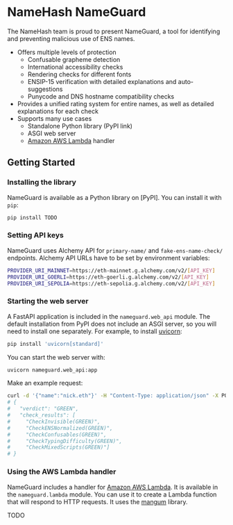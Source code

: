 # NameHash NameGuard

The NameHash team is proud to present NameGuard, a tool for identifying and preventing malicious use of ENS names.

* Offers multiple levels of protection
  * Confusable grapheme detection
  * International accessibility checks
  * Rendering checks for different fonts
  * ENSIP-15 verification with detailed explanations and auto-suggestions
  * Punycode and DNS hostname compatibility checks
* Provides a unified rating system for entire names, as well as detailed explanations for each check
* Supports many use cases
  * Standalone Python library (PyPI link)
  * ASGI web server
  * [Amazon AWS Lambda](https://aws.amazon.com/lambda/) handler

## Getting Started

### Installing the library

NameGuard is available as a Python library on [PyPI]. You can install it with `pip`:

```bash
pip install TODO
```

### Setting API keys

NameGuard uses Alchemy API for `primary-name/` and `fake-ens-name-check/` endpoints. Alchemy API URLs have to be set by environment variables:
```bash
PROVIDER_URI_MAINNET=https://eth-mainnet.g.alchemy.com/v2/[API_KEY]
PROVIDER_URI_GOERLI=https://eth-goerli.g.alchemy.com/v2/[API_KEY]
PROVIDER_URI_SEPOLIA=https://eth-sepolia.g.alchemy.com/v2/[API_KEY]
```

### Starting the web server

A FastAPI application is included in the `nameguard.web_api` module. The default installation from PyPI does not include an ASGI server, so you will need to install one separately. For example, to install [uvicorn](https://www.uvicorn.org):

```bash
pip install 'uvicorn[standard]'
```

You can start the web server with:

```bash
uvicorn nameguard.web_api:app
```

Make an example request:

```bash
curl -d '{"name":"nick.eth"}' -H "Content-Type: application/json" -X POST http://localhost:8000
# {
#   "verdict": "GREEN",
#   "check_results": [
#     "CheckInvisible(GREEN)",
#     "CheckENSNormalized(GREEN)",
#     "CheckConfusables(GREEN)",
#     "CheckTypingDifficulty(GREEN)",
#     "CheckMixedScripts(GREEN)"]
# }
```

### Using the AWS Lambda handler

NameGuard includes a handler for [Amazon AWS Lambda](https://aws.amazon.com/lambda/). It is available in the `nameguard.lambda` module. You can use it to create a Lambda function that will respond to HTTP requests. It uses the [mangum](https://mangum.io) library.

TODO
